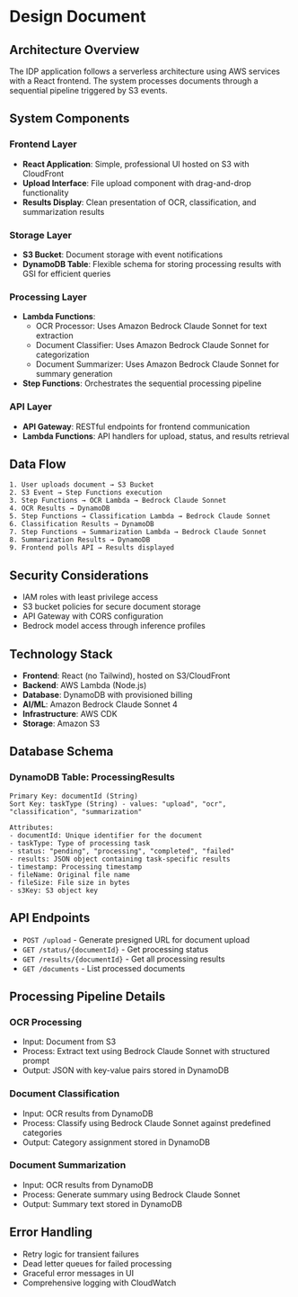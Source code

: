 # Design Document

## Architecture Overview

The IDP application follows a serverless architecture using AWS services with a React frontend. The system processes documents through a sequential pipeline triggered by S3 events.

## System Components

### Frontend Layer
- **React Application**: Simple, professional UI hosted on S3 with CloudFront
- **Upload Interface**: File upload component with drag-and-drop functionality
- **Results Display**: Clean presentation of OCR, classification, and summarization results

### Storage Layer
- **S3 Bucket**: Document storage with event notifications
- **DynamoDB Table**: Flexible schema for storing processing results with GSI for efficient queries

### Processing Layer
- **Lambda Functions**: 
  - OCR Processor: Uses Amazon Bedrock Claude Sonnet for text extraction
  - Document Classifier: Uses Amazon Bedrock Claude Sonnet for categorization
  - Document Summarizer: Uses Amazon Bedrock Claude Sonnet for summary generation
- **Step Functions**: Orchestrates the sequential processing pipeline

### API Layer
- **API Gateway**: RESTful endpoints for frontend communication
- **Lambda Functions**: API handlers for upload, status, and results retrieval

## Data Flow

```
1. User uploads document → S3 Bucket
2. S3 Event → Step Functions execution
3. Step Functions → OCR Lambda → Bedrock Claude Sonnet
4. OCR Results → DynamoDB
5. Step Functions → Classification Lambda → Bedrock Claude Sonnet  
6. Classification Results → DynamoDB
7. Step Functions → Summarization Lambda → Bedrock Claude Sonnet
8. Summarization Results → DynamoDB
9. Frontend polls API → Results displayed
```

## Security Considerations

- IAM roles with least privilege access
- S3 bucket policies for secure document storage
- API Gateway with CORS configuration
- Bedrock model access through inference profiles

## Technology Stack

- **Frontend**: React (no Tailwind), hosted on S3/CloudFront
- **Backend**: AWS Lambda (Node.js)
- **Database**: DynamoDB with provisioned billing
- **AI/ML**: Amazon Bedrock Claude Sonnet 4
- **Infrastructure**: AWS CDK
- **Storage**: Amazon S3

## Database Schema

### DynamoDB Table: ProcessingResults
```
Primary Key: documentId (String)
Sort Key: taskType (String) - values: "upload", "ocr", "classification", "summarization"

Attributes:
- documentId: Unique identifier for the document
- taskType: Type of processing task
- status: "pending", "processing", "completed", "failed"
- results: JSON object containing task-specific results
- timestamp: Processing timestamp
- fileName: Original file name
- fileSize: File size in bytes
- s3Key: S3 object key
```

## API Endpoints

- `POST /upload` - Generate presigned URL for document upload
- `GET /status/{documentId}` - Get processing status
- `GET /results/{documentId}` - Get all processing results
- `GET /documents` - List processed documents

## Processing Pipeline Details

### OCR Processing
- Input: Document from S3
- Process: Extract text using Bedrock Claude Sonnet with structured prompt
- Output: JSON with key-value pairs stored in DynamoDB

### Document Classification  
- Input: OCR results from DynamoDB
- Process: Classify using Bedrock Claude Sonnet against predefined categories
- Output: Category assignment stored in DynamoDB

### Document Summarization
- Input: OCR results from DynamoDB
- Process: Generate summary using Bedrock Claude Sonnet
- Output: Summary text stored in DynamoDB

## Error Handling

- Retry logic for transient failures
- Dead letter queues for failed processing
- Graceful error messages in UI
- Comprehensive logging with CloudWatch
